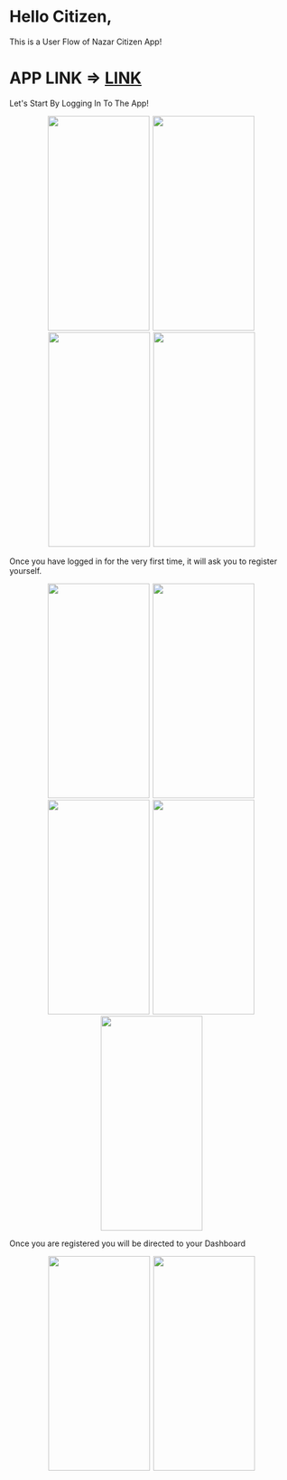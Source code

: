 # Hello Citizen,

This is a User Flow of Nazar Citizen App!

# APP LINK => [LINK](https://play.google.com/store/apps/details?id=com.nazar.nazar)

Let's Start By Logging In To The App!

<p align="center">
  <img src="https://github.com/user-attachments/assets/72049d56-1ede-49c1-a66e-5c790188319b" height="380" width="180" style="margin-right: 2px;" />
  <img src="https://github.com/user-attachments/assets/70e2dfac-f89d-41ed-b50f-0d8d9e65c3d5" height="380" width="180" style="margin-right: 2px;" />
  <img src="https://github.com/user-attachments/assets/bff3f09f-e6fa-48aa-b298-547ba8274b38" height="380" width="180" style="margin-right: 2px;" />
  <img src="https://github.com/user-attachments/assets/d5e660f6-df8c-4856-90ea-ad3de536ed5f" height="380" width="180" />
</p>

Once you have logged in for the very first time, it will ask you to register yourself.

<p align="center">
  <img src="https://github.com/user-attachments/assets/b25cdb16-9dbe-4ab8-b0c7-116c09ff72e0" height="380" width="180" style="margin-right: 2px;" />
  <img src="https://github.com/user-attachments/assets/4d7463e4-205d-41c9-9c49-5c35d811a561" height="380" width="180" style="margin-right: 2px;" />
  <img src="https://github.com/user-attachments/assets/7f002e15-3cc1-4d23-8845-aa7841a32a67" height="380" width="180" style="margin-right: 2px;" />
  <img src="https://github.com/user-attachments/assets/7d00c52e-e30d-4b35-97af-d4a0a0c65d1e" height="380" width="180" style="margin-right: 2px;" />
  <img src="https://github.com/user-attachments/assets/fbd02915-cb69-45d3-aefc-59e06cb85775" height="380" width="180" />
</p>

Once you are registered you will be directed to your Dashboard

<p align="center">
  <img src="https://github.com/user-attachments/assets/54ce04cf-6b0b-4bc9-836a-2d0d5656c7f5" height="380" width="180" style="margin-right: 2px;" />
  <img src="https://github.com/user-attachments/assets/e3b11808-da01-4b03-b777-edb9e9d6ba21" height="380" width="180" />
</p>
